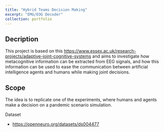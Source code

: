```yaml
---
title: "Hybrid Teams Decision Making"
excerpt: "EMG/EOG Decoder"
collection: portfolio
---
```


## Decription 

This project is based on this <https://www.essex.ac.uk/research-projects/adaptive-joint-cognitive-systems> and aims to investigate how metacognitive information can be extracted from EEG signals, and how this information can be used to ease the communication between artificial intelligence agents and humans while making joint decisions.

## Scope

The idea is to replicate one of the experiments, where humans and agents make a decision on a pandemic scenario simulation.

Dataset
* <https://openneuro.org/datasets/ds004477>

